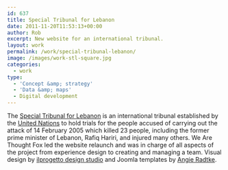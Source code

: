 ```yaml
---
id: 637
title: Special Tribunal for Lebanon
date: 2011-11-20T11:53:13+00:00
author: Rob
excerpt: New website for an international tribunal.
layout: work
permalink: /work/special-tribunal-lebanon/
image: /images/work-stl-square.jpg
categories:
  - work
type:
  - 'Concept &amp; strategy'
  - 'Data &amp; maps'
  - Digital development
---
```

The [Special Tribunal for Lebanon](http://www.stl-tsl.org/) is an international tribunal established by the [United Nations](http://www.un.org/) to hold trials for the people accused of carrying out the attack of 14 February 2005 which killed 23 people, including the former prime minister of Lebanon, Rafiq Hariri, and injured many others. We Are Thought Fox led the website relaunch and was in charge of all aspects of the project from experience design to creating and managing a team. Visual design by [ilprogetto design studio](http://ilprogetto.gr) and Joomla templates by [Angie Radtke](http://www.der-auftritt.de/).
